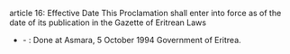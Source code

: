 article 16: Effective Date
This Proclamation shall enter into force as of the date of its publication in the Gazette of Eritrean Laws
<ul>
			<li> - : Done at Asmara, 5 October 1994
Government of Eritrea.<ul>
			</ul></li></ul>